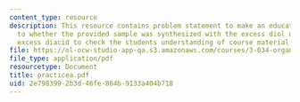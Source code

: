 ```yaml
---
content_type: resource
description: This resource contains problem statement to make an educated guess as
  to whether the provided sample was synthesized with the excess diol or with the
  excess diacid to check the students understanding of course material.
file: https://ol-ocw-studio-app-qa.s3.amazonaws.com/courses/3-034-organic-biomaterials-chemistry-fall-2005/2e7983992b3d46fe864b9133a404b718_practicea.pdf
file_type: application/pdf
resourcetype: Document
title: practicea.pdf
uid: 2e798399-2b3d-46fe-864b-9133a404b718
---
```

